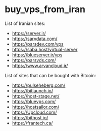 # buy_vps_from_iran

List of Iranian sites:
* https://server.ir/
* https://sarvdata.com/
* https://parsdev.com/vps
* https://saba.host/virtual-server
* https://blueserver.ir/vps
* https://parsvds.com/
* https://www.arvancloud.ir/

List of sites that can be bought with Bitcoin:
* https://pulseheberg.com/
* https://bitlaunch.io/
* https://host-stage.net/
* https://bluevps.com/
* https://hostsailor.com/
* https://Upcloud.com/
* https://bithost.io/
* https://frantech.ca/
